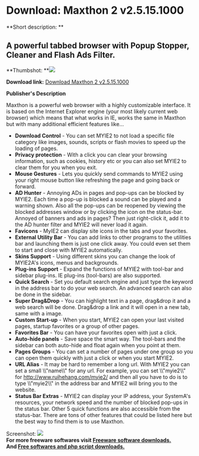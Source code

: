 # Download: Maxthon 2 v2.5.15.1000

**Short description: **

## A powerful tabbed browser with Popup Stopper, Cleaner and Flash Ads Filter.

  
**Thumbshot: **![](http://www.freewarefiles.com/screenshot/maxthon213_md.jpg)   
  
**Download link:** [Download Maxthon 2 v2.5.15.1000](http://freesoftwares.boysofts.com/Maxthon-2_program_6561.html)  
  

**Publisher's Description**  
  

Maxthon is a powerful web browser with a highly customizable interface. It is
based on the Internet Explorer engine (your most likely current web browser)
which means that what works in IE, works the same in Maxthon but with many
additional efficient features like...

  * **Download Control** \- You can set MYIE2 to not load a specific file category like images, sounds, scripts or flash movies to speed up the loading of pages. 
  * **Privacy protection** \- With a click you can clear your browsing information, such as cookies, history etc or you can also set MYIE2 to clear them for you when you exit. 
  * **Mouse Gestures** \- Lets you quickly send commands to MYIE2 using your right mouse button like refreshing the page and going back or forward. 
  * **AD Hunter** \- Annoying ADs in pages and pop-ups can be blocked by MYIE2. Each time a pop-up is blocked a sound can be played and a warning shown. Also all the pop-ups can be reopened by viewing the blocked addresses window or by clicking the icon on the status-bar. Annoyed of banners and ads in pages? Then just right-click it, add it to the AD hunter filter and MYIE2 will never load it again. 
  * **Favicons** \- MyIE2 can display site icons in the tabs and your favorites. 
  * **External Utility Bar** \- You can add links to other programs to the utilities bar and launching them is just one click away. You could even set them to start and close with MYIE2 automatically. 
  * **Skins Support** \- Using different skins you can change the look of MYIE2A's icons, menus and backgrounds. 
  * **Plug-ins Support** \- Expand the functions of MYIE2 with tool-bar and sidebar plug-ins. IE plug-ins (tool-bars) are also supported. 
  * **Quick Search** \- Set you default search engine and just type the keyword in the address bar to do your web search. An advanced search can also be done in the sidebar. 
  * **Super Drag&Drop** \- You can highlight text in a page, drag&drop it and a web search will be done. Drag&drop a link and it will open in a new tab, same with a image. 
  * **Custom Start-up** \- When you start, MYIE2 can open your last visited pages, startup favorites or a group of other pages. 
  * **Favorites Bar** \- You can have your favorites open with just a click.
  * **Auto-hide panels** \- Save space the smart way. The tool-bars and the sidebar can both auto-hide and float again when you point at them.
  * **Pages Groups** \- You can set a number of pages under one group so you can open them quickly with just a click or when you start MYIE2.
  * **URL Alias** \- It may be hard to remember a long url. With MYIE2 you can set a small \\\\\"name\\\\\" for any url. For example, you can set \\\\\"myie2\\\\\" for http://www.ruihehang.com/myie2/ and then all you have to do is to type \\\\\"myie2\\\\\" in the address bar and MYIE2 will bring you to the website.
  * **Status Bar Extras** \- MYIE2 can display your IP address, your SystemA's resources, your network speed and the number of blocked pop-ups in the status bar. Other 5 quick functions are also accessible from the status-bar.
There are tons of other features that could be listed here but the best way to
find them is to use Maxthon.

  
  
Screenshot: ![](http://www.freewarefiles.com/screenshot/maxthon213.jpg)  
**For more freeware softwares visit [Freeware software downloads.](http://freesoftwares.boysofts.com/)**   
**And [Free softwares and php script downloads.](http://www.boysofts.com/)**


